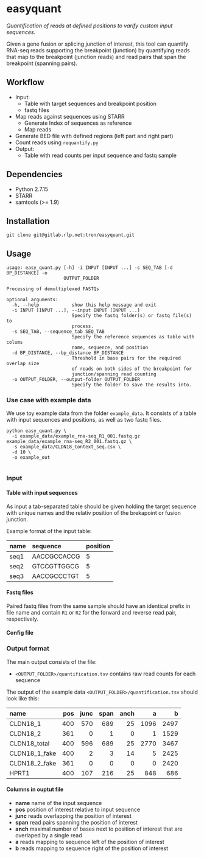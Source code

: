 # easyquant

*Quantification of reads at defined positions to varify custom input sequences.*


Given a gene fusion or splicing junction of interest, this tool can quantify RNA-seq reads 
supporting the breakpoint (junction) by quantifying reads that map to the breakpoint (junction reads) and
read pairs that span the breakpoint (spanning pairs).


## Workflow

- Input:
    - Table with target sequences and breakpoint position
    - fastq files
- Map reads against sequences using STARR
    - Generate Index of sequences as reference
    - Map reads
- Generate BED file with defined regions (left part and right part)
- Count reads using `requantify.py`
- Output: 
    - Table with read counts per input sequence and fastq sample

## Dependencies

 - Python 2.7.15
 - STARR
 - samtools (>= 1.9)
 
## Installation

```
git clone git@gitlab.rlp.net:tron/easyquant.git
```

## Usage


```
usage: easy_quant.py [-h] -i INPUT [INPUT ...] -s SEQ_TAB [-d BP_DISTANCE] -o
                     OUTPUT_FOLDER

Processing of demultiplexed FASTQs

optional arguments:
  -h, --help            show this help message and exit
  -i INPUT [INPUT ...], --input INPUT [INPUT ...]
                        Specify the fastq folder(s) or fastq file(s) to
                        process.
  -s SEQ_TAB, --sequence_tab SEQ_TAB
                        Specify the reference sequences as table with colums
                        name, sequence, and position
  -d BP_DISTANCE, --bp_distance BP_DISTANCE
                        Threshold in base pairs for the required overlap size
                        of reads on both sides of the breakpoint for
                        junction/spanning read counting
  -o OUTPUT_FOLDER, --output-folder OUTPUT_FOLDER
                        Specify the folder to save the results into.

```

### Use case with example data

We use toy example data from the folder `example_data`. It consists of a table 
with input sequences and positions, as well as two fastq files. 

```
python easy_quant.py \
  -i example_data/example_rna-seq_R1_001.fastq.gz example_data/example_rna-seq_R2_001.fastq.gz \
  -s example_data/CLDN18_Context_seq.csv \
  -d 10 \
  -o example_out
  
```



### Input

#### Table with input sequences

As input a tab-separated table should be given holding the target sequence 
with unique names and the relativ position of the brekapoint or fusion junction.

Example format of the input table:

|name     | sequence      | position  |
|:--------|:--------------|:----------|
|seq1     | AACCGCCACCG   |5          |
|seq2     | GTCCGTTGGCG   |5          |
|seq3     | AACCGCCCTGT   |5          |


#### Fastq files

Paired fastq files from the same sample should have an identical prefix in file 
name and contain `R1` or `R2` for the forward and reverse read pair, 
respectively. 

#### Config file


### Output format

The main output consists of the file: 

 - `<OUTPUT_FOLDER>/quantification.tsv` contains raw read counts for each sequence

The output of the example data `<OUTPUT_FOLDER>/quantification.tsv` should look like this:


| name          | pos | junc | span | anch | a    | b    |
|:--------------|----:|-----:|-----:|-----:|-----:|-----:|
| CLDN18_1      | 400 | 570  | 689  | 25   | 1096 | 2497 |
| CLDN18_2      | 361 | 0    | 1    | 0    | 1    | 1529 |
| CLDN18_total  | 400 | 596  | 689  | 25   | 2770 | 3467 |
| CLDN18_1_fake | 400 | 2    | 3    | 14   | 5    | 2425 |
| CLDN18_2_fake | 361 | 0    | 0    | 0    | 0    | 2420 |
| HPRT1         | 400 | 107  | 216  | 25   | 848  | 686  |


#### Columns in ouptut file

 - **name**   name of the input sequence
 - **pos** position of interest relative to input sequence 
 - **junc** reads overlapping the position of interest
 - **span** read pairs spanning the position of interest
 - **anch** maximal number of bases next to position of interest that are overlaped by a single read
 - **a** reads mapping to sequence left of the position of interest
 - **b** reads mapping to sequence right of the position of interest

